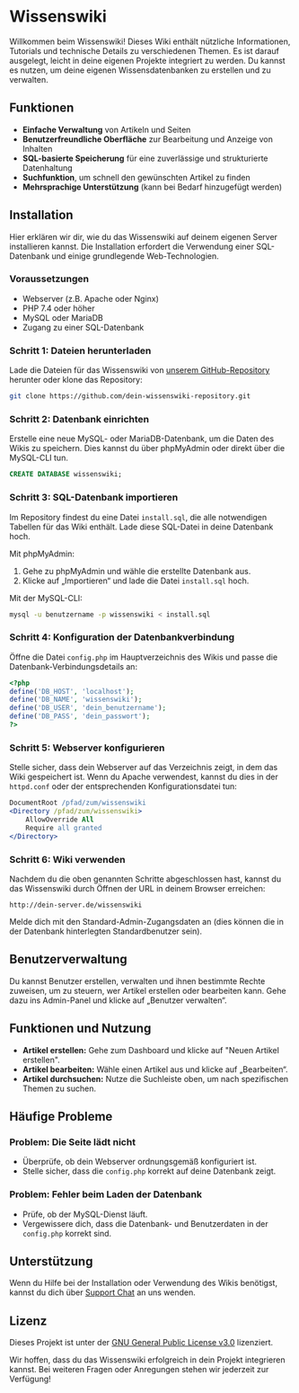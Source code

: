 
# Wissenswiki

Willkommen beim Wissenswiki! Dieses Wiki enthält nützliche Informationen, Tutorials und technische Details zu verschiedenen Themen. Es ist darauf ausgelegt, leicht in deine eigenen Projekte integriert zu werden. Du kannst es nutzen, um deine eigenen Wissensdatenbanken zu erstellen und zu verwalten.

## Funktionen

- **Einfache Verwaltung** von Artikeln und Seiten
- **Benutzerfreundliche Oberfläche** zur Bearbeitung und Anzeige von Inhalten
- **SQL-basierte Speicherung** für eine zuverlässige und strukturierte Datenhaltung
- **Suchfunktion**, um schnell den gewünschten Artikel zu finden
- **Mehrsprachige Unterstützung** (kann bei Bedarf hinzugefügt werden)

## Installation

Hier erklären wir dir, wie du das Wissenswiki auf deinem eigenen Server installieren kannst. Die Installation erfordert die Verwendung einer SQL-Datenbank und einige grundlegende Web-Technologien.

### Voraussetzungen

- Webserver (z.B. Apache oder Nginx)
- PHP 7.4 oder höher
- MySQL oder MariaDB
- Zugang zu einer SQL-Datenbank

### Schritt 1: Dateien herunterladen

Lade die Dateien für das Wissenswiki von [unserem GitHub-Repository](https://github.com/dein-wissenswiki-repository) herunter oder klone das Repository:

```bash
git clone https://github.com/dein-wissenswiki-repository.git
```

### Schritt 2: Datenbank einrichten

Erstelle eine neue MySQL- oder MariaDB-Datenbank, um die Daten des Wikis zu speichern. Dies kannst du über phpMyAdmin oder direkt über die MySQL-CLI tun.

```sql
CREATE DATABASE wissenswiki;
```

### Schritt 3: SQL-Datenbank importieren

Im Repository findest du eine Datei `install.sql`, die alle notwendigen Tabellen für das Wiki enthält. Lade diese SQL-Datei in deine Datenbank hoch.

Mit phpMyAdmin:
1. Gehe zu phpMyAdmin und wähle die erstellte Datenbank aus.
2. Klicke auf „Importieren“ und lade die Datei `install.sql` hoch.

Mit der MySQL-CLI:
```bash
mysql -u benutzername -p wissenswiki < install.sql
```

### Schritt 4: Konfiguration der Datenbankverbindung

Öffne die Datei `config.php` im Hauptverzeichnis des Wikis und passe die Datenbank-Verbindungsdetails an:

```php
<?php
define('DB_HOST', 'localhost');
define('DB_NAME', 'wissenswiki');
define('DB_USER', 'dein_benutzername');
define('DB_PASS', 'dein_passwort');
?>
```

### Schritt 5: Webserver konfigurieren

Stelle sicher, dass dein Webserver auf das Verzeichnis zeigt, in dem das Wiki gespeichert ist. Wenn du Apache verwendest, kannst du dies in der `httpd.conf` oder der entsprechenden Konfigurationsdatei tun:

```apache
DocumentRoot /pfad/zum/wissenswiki
<Directory /pfad/zum/wissenswiki>
    AllowOverride All
    Require all granted
</Directory>
```

### Schritt 6: Wiki verwenden

Nachdem du die oben genannten Schritte abgeschlossen hast, kannst du das Wissenswiki durch Öffnen der URL in deinem Browser erreichen:

```
http://dein-server.de/wissenswiki
```

Melde dich mit den Standard-Admin-Zugangsdaten an (dies können die in der Datenbank hinterlegten Standardbenutzer sein).

## Benutzerverwaltung

Du kannst Benutzer erstellen, verwalten und ihnen bestimmte Rechte zuweisen, um zu steuern, wer Artikel erstellen oder bearbeiten kann. Gehe dazu ins Admin-Panel und klicke auf „Benutzer verwalten“.

## Funktionen und Nutzung

- **Artikel erstellen:** Gehe zum Dashboard und klicke auf "Neuen Artikel erstellen".
- **Artikel bearbeiten:** Wähle einen Artikel aus und klicke auf „Bearbeiten“.
- **Artikel durchsuchen:** Nutze die Suchleiste oben, um nach spezifischen Themen zu suchen.

## Häufige Probleme

### Problem: Die Seite lädt nicht

- Überprüfe, ob dein Webserver ordnungsgemäß konfiguriert ist.
- Stelle sicher, dass die `config.php` korrekt auf deine Datenbank zeigt.

### Problem: Fehler beim Laden der Datenbank

- Prüfe, ob der MySQL-Dienst läuft.
- Vergewissere dich, dass die Datenbank- und Benutzerdaten in der `config.php` korrekt sind.

## Unterstützung

Wenn du Hilfe bei der Installation oder Verwendung des Wikis benötigst, kannst du dich über [Support Chat](https://chat.magrora.de) an uns wenden.

## Lizenz

Dieses Projekt ist unter der [GNU General Public License v3.0](LICENSE) lizenziert.

Wir hoffen, dass du das Wissenswiki erfolgreich in dein Projekt integrieren kannst. Bei weiteren Fragen oder Anregungen stehen wir jederzeit zur Verfügung!
